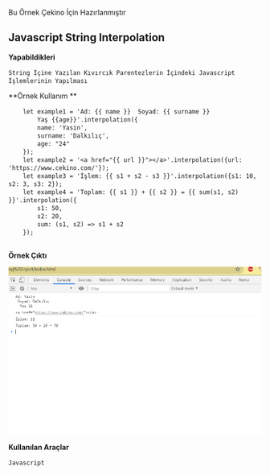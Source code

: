 Bu Örnek Çekino İçin Hazırlanmıştır

## Javascript String Interpolation

**Yapabildikleri**

~~~~
String İçine Yazılan Kıvırcık Parentezlerin İçindeki Javascript İşlemlerinin Yapılması
~~~~

**Örnek Kullanım **
~~~~
    let example1 = 'Ad: {{ name }}  Soyad: {{ surname }}  
        Yaş {{age}}'.interpolation({
        name: 'Yasin',
        surname: 'Dalkılıç',
        age: "24"
    });
    let example2 = '<a href="{{ url }}"></a>'.interpolation({url: 'https://www.cekino.com/'});
    let example3 = 'İşlem: {{ s1 + s2 - s3 }}'.interpolation({s1: 10, s2: 3, s3: 2});
    let example4 = 'Toplam: {{ s1 }} + {{ s2 }} = {{ sum(s1, s2) }}'.interpolation({
        s1: 50,
        s2: 20,
        sum: (s1, s2) => s1 + s2
    });
  
~~~~

**Örnek Çıktı**


<img src="https://raw.githubusercontent.com/YASIINN/javascriptstringprototype/master/ornek.png" width="600">


**Kullanılan Araçlar**
~~~~
Javascript
~~~~

